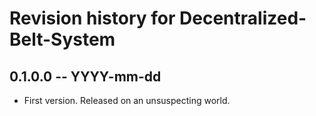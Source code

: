 # Revision history for Decentralized-Belt-System

## 0.1.0.0 -- YYYY-mm-dd

* First version. Released on an unsuspecting world.
